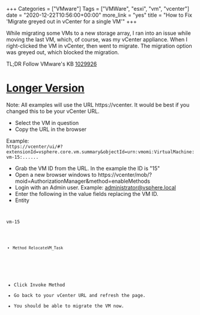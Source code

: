 +++
Categories = ["VMware"]
Tags = ["VMWare", "esxi", "vm", "vcenter"]
date = "2020-12-22T10:56:00+00:00"
more_link = "yes"
title = "How to Fix 'Migrate greyed out in vCenter for a single VM'"
+++

While migrating some VMs to a new storage array, I ran into an issue while moving the last VM, which, of course, was my vCenter appliance. When I right-clicked the VM in vCenter, then went to migrate. The migration option was greyed out, which blocked the migration.

TL;DR
Follow VMware's KB [1029926](https://kb.vmware.com/s/article/1029926)

<!--more-->
# [Longer Version](#long-version)

Note: All examples will use the URL https://vcenter. It would be best if you changed this to be your vCenter URL.

- Select the VM in question
- Copy the URL in the browser

Example:
<code>
https://vcenter/ui/#?extensionId=vsphere.core.vm.summary&objectId=urn:vmomi:VirtualMachine:vm-15:......
</code>

- Grab the VM ID from the URL. In the example the ID is "15"
- Open a new browser windows to https://vcenter/mob/?moid=AuthorizationManager&method=enableMethods
- Login with an Admin user. Example: administrator@vsphere.local
- Enter the following in the value fields replacing the VM ID.
- Entity
<code>
<!-- array start -->
<entity type="ManagedEntity" xsi:type="ManagedObjectReference">vm-15</entity>
<!-- array end -->
<code>

- Method
<method>RelocateVM_Task</method>
</code>

- Click Invoke Method
- Go back to your vCenter URL and refresh the page.
- You should be able to migrate the VM now.
